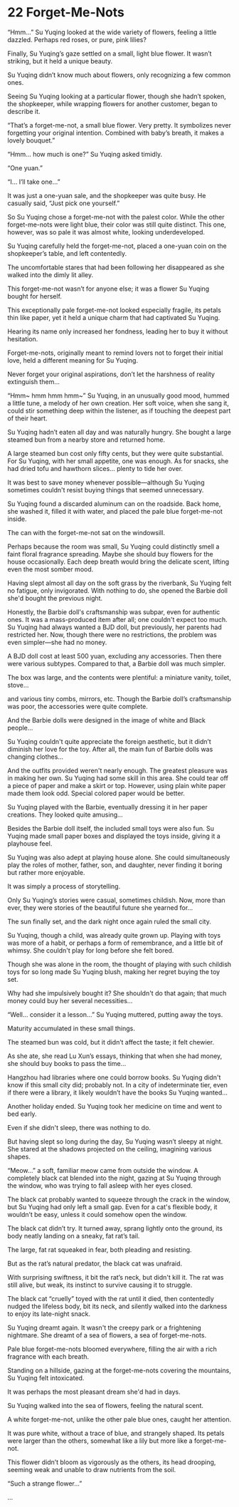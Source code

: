 # 22 Forget-Me-Nots

“Hmm…” Su Yuqing looked at the wide variety of flowers, feeling a little dazzled. Perhaps red roses, or pure, pink lilies?

Finally, Su Yuqing’s gaze settled on a small, light blue flower. It wasn’t striking, but it held a unique beauty.

Su Yuqing didn’t know much about flowers, only recognizing a few common ones.

Seeing Su Yuqing looking at a particular flower, though she hadn’t spoken, the shopkeeper, while wrapping flowers for another customer, began to describe it.

“That’s a forget-me-not, a small blue flower. Very pretty. It symbolizes never forgetting your original intention. Combined with baby’s breath, it makes a lovely bouquet.”

“Hmm… how much is one?” Su Yuqing asked timidly.

“One yuan.”

“I… I’ll take one…”

It was just a one-yuan sale, and the shopkeeper was quite busy. He casually said, “Just pick one yourself.”

So Su Yuqing chose a forget-me-not with the palest color. While the other forget-me-nots were light blue, their color was still quite distinct. This one, however, was so pale it was almost white, looking underdeveloped.

Su Yuqing carefully held the forget-me-not, placed a one-yuan coin on the shopkeeper’s table, and left contentedly.

The uncomfortable stares that had been following her disappeared as she walked into the dimly lit alley.

This forget-me-not wasn’t for anyone else; it was a flower Su Yuqing bought for herself.

This exceptionally pale forget-me-not looked especially fragile, its petals thin like paper, yet it held a unique charm that had captivated Su Yuqing.

Hearing its name only increased her fondness, leading her to buy it without hesitation.

Forget-me-nots, originally meant to remind lovers not to forget their initial love, held a different meaning for Su Yuqing.

Never forget your original aspirations, don’t let the harshness of reality extinguish them…

“Hmm~ hmm hmm hmm~” Su Yuqing, in an unusually good mood, hummed a little tune, a melody of her own creation. Her soft voice, when she sang it, could stir something deep within the listener, as if touching the deepest part of their heart.

Su Yuqing hadn’t eaten all day and was naturally hungry. She bought a large steamed bun from a nearby store and returned home.

A large steamed bun cost only fifty cents, but they were quite substantial. For Su Yuqing, with her small appetite, one was enough. As for snacks, she had dried tofu and hawthorn slices… plenty to tide her over.

It was best to save money whenever possible—although Su Yuqing sometimes couldn't resist buying things that seemed unnecessary.

Su Yuqing found a discarded aluminum can on the roadside.  Back home, she washed it, filled it with water, and placed the pale blue forget-me-not inside.

The can with the forget-me-not sat on the windowsill.

Perhaps because the room was small, Su Yuqing could distinctly smell a faint floral fragrance spreading. Maybe she should buy flowers for the house occasionally. Each deep breath would bring the delicate scent, lifting even the most somber mood.

Having slept almost all day on the soft grass by the riverbank, Su Yuqing felt no fatigue, only invigorated. With nothing to do, she opened the Barbie doll she'd bought the previous night.

Honestly, the Barbie doll's craftsmanship was subpar, even for authentic ones.  It was a mass-produced item after all; one couldn't expect too much.  Su Yuqing had always wanted a BJD doll, but previously, her parents had restricted her. Now, though there were no restrictions, the problem was even simpler—she had no money.

A BJD doll cost at least 500 yuan, excluding any accessories. Then there were various subtypes. Compared to that, a Barbie doll was much simpler.

The box was large, and the contents were plentiful: a miniature vanity, toilet, stove…

and various tiny combs, mirrors, etc. Though the Barbie doll’s craftsmanship was poor, the accessories were quite complete.

And the Barbie dolls were designed in the image of white and Black people…

Su Yuqing couldn't quite appreciate the foreign aesthetic, but it didn’t diminish her love for the toy. After all, the main fun of Barbie dolls was changing clothes…

And the outfits provided weren't nearly enough. The greatest pleasure was in making her own.  Su Yuqing had some skill in this area. She could tear off a piece of paper and make a skirt or top. However, using plain white paper made them look odd.  Special colored paper would be better.

Su Yuqing played with the Barbie, eventually dressing it in her paper creations. They looked quite amusing…

Besides the Barbie doll itself, the included small toys were also fun. Su Yuqing made small paper boxes and displayed the toys inside, giving it a playhouse feel.

Su Yuqing was also adept at playing house alone. She could simultaneously play the roles of mother, father, son, and daughter, never finding it boring but rather more enjoyable.

It was simply a process of storytelling.

Only Su Yuqing’s stories were casual, sometimes childish. Now, more than ever, they were stories of the beautiful future she yearned for…

The sun finally set, and the dark night once again ruled the small city.

Su Yuqing, though a child, was already quite grown up. Playing with toys was more of a habit, or perhaps a form of remembrance, and a little bit of whimsy.  She couldn't play for long before she felt bored.

Though she was alone in the room, the thought of playing with such childish toys for so long made Su Yuqing blush, making her regret buying the toy set.

Why had she impulsively bought it? She shouldn't do that again; that much money could buy her several necessities…

“Well… consider it a lesson…” Su Yuqing muttered, putting away the toys.

Maturity accumulated in these small things.

The steamed bun was cold, but it didn’t affect the taste; it felt chewier.

As she ate, she read Lu Xun’s essays, thinking that when she had money, she should buy books to pass the time…

Hangzhou had libraries where one could borrow books. Su Yuqing didn't know if this small city did; probably not. In a city of indeterminate tier, even if there were a library, it likely wouldn’t have the books Su Yuqing wanted…

Another holiday ended. Su Yuqing took her medicine on time and went to bed early.

Even if she didn't sleep, there was nothing to do.

But having slept so long during the day, Su Yuqing wasn’t sleepy at night. She stared at the shadows projected on the ceiling, imagining various shapes.

“Meow…” a soft, familiar meow came from outside the window. A completely black cat blended into the night, gazing at Su Yuqing through the window, who was trying to fall asleep with her eyes closed.

The black cat probably wanted to squeeze through the crack in the window, but Su Yuqing had only left a small gap. Even for a cat's flexible body, it wouldn’t be easy, unless it could somehow open the window.

The black cat didn’t try. It turned away, sprang lightly onto the ground, its body neatly landing on a sneaky, fat rat’s tail.

The large, fat rat squeaked in fear, both pleading and resisting.

But as the rat’s natural predator, the black cat was unafraid.

With surprising swiftness, it bit the rat’s neck, but didn't kill it. The rat was still alive, but weak, its instinct to survive causing it to struggle.

The black cat “cruelly” toyed with the rat until it died, then contentedly nudged the lifeless body, bit its neck, and silently walked into the darkness to enjoy its late-night snack.

Su Yuqing dreamt again. It wasn't the creepy park or a frightening nightmare. She dreamt of a sea of flowers, a sea of forget-me-nots.

Pale blue forget-me-nots bloomed everywhere, filling the air with a rich fragrance with each breath.

Standing on a hillside, gazing at the forget-me-nots covering the mountains, Su Yuqing felt intoxicated.

It was perhaps the most pleasant dream she'd had in days.

Su Yuqing walked into the sea of flowers, feeling the natural scent.

A white forget-me-not, unlike the other pale blue ones, caught her attention.

It was pure white, without a trace of blue, and strangely shaped. Its petals were larger than the others, somewhat like a lily but more like a forget-me-not.

This flower didn’t bloom as vigorously as the others, its head drooping, seeming weak and unable to draw nutrients from the soil.

“Such a strange flower…”

…

